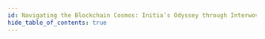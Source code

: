 ```yaml
---
id: Navigating the Blockchain Cosmos: Initia’s Odyssey through Interwoven Rollups
hide_table_of_contents: true
---
```

